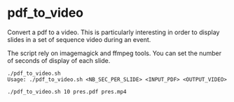 # pdf_to_video
Convert a pdf to a video. This is particularly interesting in order to display slides in a set of sequence video during an event.

The script rely on imagemagick and ffmpeg tools. You can set the number of seconds of display of each slide.
```
./pdf_to_video.sh 
Usage: ./pdf_to_video.sh <NB_SEC_PER_SLIDE> <INPUT_PDF> <OUTPUT_VIDEO>

./pdf_to_video.sh 10 pres.pdf pres.mp4
```
